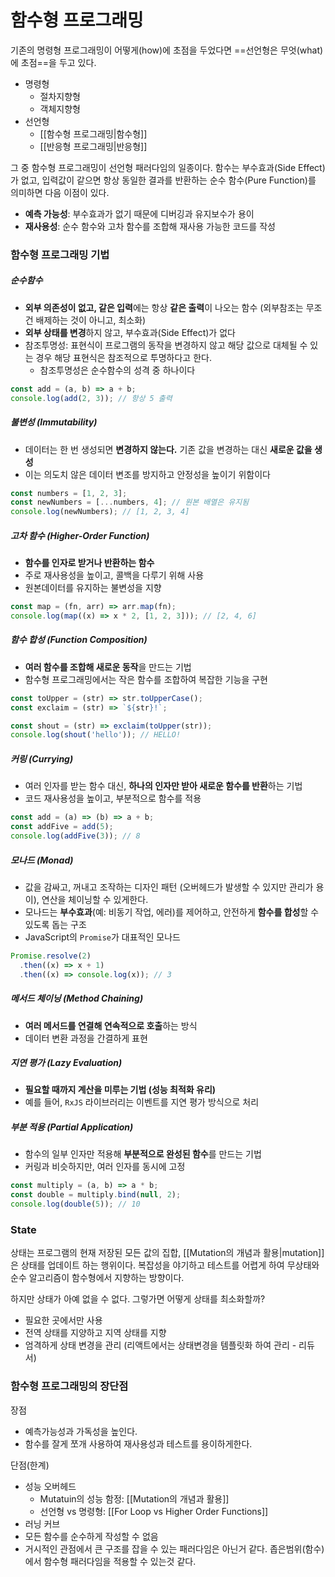 # 함수형 프로그래밍
기존의 명령형 프로그래밍이 어떻게(how)에 초점을 두었다면 ==선언형은 무엇(what)에 초점==을 두고 있다.

- 명령형
	- 절차지향형
	- 객체지향형
- 선언형
	- [[함수형 프로그래밍|함수형]]
	- [[반응형 프로그래밍|반응형]]

그 중 함수형 프로그래밍이 선언형 패러다임의 일종이다. 함수는 부수효과(Side Effect)가 없고, 입력값이 같으면 항상 동일한 결과를 반환하는 순수 함수(Pure Function)를 의미하면 다음 이점이 있다.

- **예측 가능성**: 부수효과가 없기 때문에 디버깅과 유지보수가 용이
- **재사용성**: 순수 함수와 고차 함수를 조합해 재사용 가능한 코드를 작성


### 함수형 프로그래밍 기법

##### 순수함수

- **외부 의존성이 없고, 같은 입력**에는 항상 **같은 출력**이 나오는 함수 (외부참조는 무조건 배제하는 것이 아니고, 최소화)
- **외부 상태를 변경**하지 않고, 부수효과(Side Effect)가 없다
- 참조투명성: 표현식이 프로그램의 동작을 변경하지 않고 해당 값으로 대체될 수 있는 경우 해당 표현식은 참조적으로 투명하다고 한다.
    - 참조투명성은 순수함수의 성격 중 하나이다

```jsx
const add = (a, b) => a + b;
console.log(add(2, 3)); // 항상 5 출력
```

##### 불변성 (Immutability)

- 데이터는 한 번 생성되면 **변경하지 않는다.** 기존 값을 변경하는 대신 **새로운 값을 생성**
- 이는 의도치 않은 데이터 변조를 방지하고 안정성을 높이기 위함이다

```jsx
const numbers = [1, 2, 3];
const newNumbers = [...numbers, 4]; // 원본 배열은 유지됨
console.log(newNumbers); // [1, 2, 3, 4]
```

##### 고차 함수 (Higher-Order Function)

- **함수를 인자로 받거나 반환하는 함수**
- 주로 재사용성을 높이고, 콜백을 다루기 위해 사용
- 원본데이터를 유지하는 불변성을 지향

```jsx
const map = (fn, arr) => arr.map(fn);
console.log(map((x) => x * 2, [1, 2, 3])); // [2, 4, 6]
```

##### 함수 합성 (Function Composition)

- **여러 함수를 조합해 새로운 동작**을 만드는 기법
- 함수형 프로그래밍에서는 작은 함수를 조합하여 복잡한 기능을 구현

```jsx
const toUpper = (str) => str.toUpperCase();
const exclaim = (str) => `${str}!`;

const shout = (str) => exclaim(toUpper(str));
console.log(shout('hello')); // HELLO!
```

##### 커링 (Currying)

- 여러 인자를 받는 함수 대신, **하나의 인자만 받아 새로운 함수를 반환**하는 기법
- 코드 재사용성을 높이고, 부분적으로 함수를 적용

```jsx
const add = (a) => (b) => a + b;
const addFive = add(5);
console.log(addFive(3)); // 8
```

##### 모나드 (Monad)

- 값을 감싸고, 꺼내고 조작하는 디자인 패턴 (오버헤드가 발생할 수 있지만 관리가 용이), 연산을 체이닝할 수 있게한다.
- 모나드는 **부수효과**(예: 비동기 작업, 에러)를 제어하고, 안전하게 **함수를 합성**할 수 있도록 돕는 구조
- JavaScript의 `Promise`가 대표적인 모나드

```jsx
Promise.resolve(2)
  .then((x) => x + 1)
  .then((x) => console.log(x)); // 3
```

##### 메서드 체이닝 (Method Chaining)

- **여러 메서드를 연결해 연속적으로 호출**하는 방식
- 데이터 변환 과정을 간결하게 표현

##### 지연 평가 (Lazy Evaluation)

- **필요할 때까지 계산을 미루는 기법 (성능 최적화 유리)**
- 예를 들어, `RxJS` 라이브러리는 이벤트를 지연 평가 방식으로 처리

##### 부분 적용 (Partial Application)

- 함수의 일부 인자만 적용해 **부분적으로 완성된 함수**를 만드는 기법
- 커링과 비슷하지만, 여러 인자를 동시에 고정

```jsx
const multiply = (a, b) => a * b;
const double = multiply.bind(null, 2);
console.log(double(5)); // 10
```

### State

상태는 프로그램의 현재 저장된 모든 값의 집합, [[Mutation의 개념과 활용|mutation]]은 상태를 업데이트 하는 행위이다. 복잡성을 야기하고 테스트를 어렵게 하여 무상태와 순수 알고리즘이 함수형에서 지향하는 방향이다.

하지만 상태가 아예 없을 수 없다. 그렇가면 어떻게 상태를 최소화할까?

- 필요한 곳에서만 사용
- 전역 상태를 지양하고 지역 상태를 지향
- 엄격하게 상태 변경을 관리 (리액트에서는 상태변경을 템플릿화 하여 관리 - 리듀서)


### 함수형 프로그래밍의 장단점

장점
- 예측가능성과 가독성을 높인다.
- 함수를 잘게 쪼개 사용하여 재사용성과 테스트를 용이하게한다.

단점(한계)
- 성능 오버헤드
	- Mutatuin의 성능 함정: [[Mutation의 개념과 활용]]
	- 선언형 vs 명령형: [[For Loop vs Higher Order Functions]]
- 러닝 커브
- 모든 함수를 순수하게 작성할 수 없음
- 거시적인 관점에서 큰 구조를 잡을 수 있는 패러다임은 아닌거 같다. 좁은범위(함수)에서 함수형 패러다임을 적용할 수 있는것 같다.